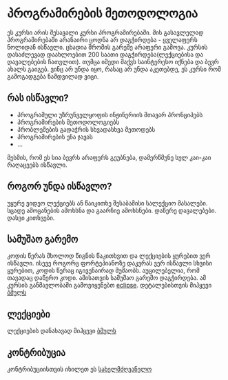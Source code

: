 # პროგრამირების მეთოდოლოგია
ეს კურსი არის შესავალი კურსი პროგრამირებაში. მის გასავლელად პროგრამირებაში არანაირი ცოდნა არ დაგჭირდება - ყველაფერს ნოლიდან ისწავლი. ცხადია შრომის გარეშე არაფერი გამოვა. კურსის დასაძლევად დაახლოებით 200 საათი დაგჭირდება(ლექციებისა და დავალებების ჩათვლით). თუმცა იმედი მაქვს საინტერესო იქნება და ბევრ ახალს გაიგებ. ვინც არ უნდა იყო, რასაც არ უნდა აკეთებდე, ეს კურსი რომ გამოგადგება ნამდვილად ვიცი.

## რას ისწავლი?
* პროგრამული უზრუნველყოფის ინჟინერიის მთავარ პრონციპებს
* პროგრამირების მეთოდოლოგიებს
* პრობლემების გადაჭრის სხვადასხვა მეთოდებს
* პროგრამირების ენა ჯავას
* ...

მესმის, რომ ეს სია ბევრს არაფერს გეუბნება, დამერწმუნე სულ კაი-კაი რაღაცეებს ისწავლი.

## როგორ უნდა ისწავლო?
უყურე ვიდეო ლექციებს ან წაიკითხე შესაბამისი სალექციო მასალები. სცადე ამოცანების ამოხსნა და გაარჩიე ამოხსნები. დაწერე დავალებები. დასვი კითხვები.

## სამუშაო გარემო
კოდის წერას მხოლოდ წიგნის წაკითხვით და ლექციების ყურებით ვერ ისწავლი. ისევე როგორც ფორტეპიანოზე დაკვრას ვერ ისწავლი სხვისი ყურებით, კოდის წერაც იგივენაირად მუშაობს. აუცილებელია, რომ თავადაც დაწერო კოდი. ამისათვის სამუშაო გარემო დაგჭირდება. ამ კურსის განმავლობაში გამოვიყენებთ [eclipse](www.eclipse.org). დეტალებისთვის მიჰყევი [ბმულს](development-environment.md)

## ლექციები
ლექციების დანახავად მიჰყევი [ბმულს](list.md)

## კონტრიბუცია
კონტრიბუციისთვის იხილეთ ეს [სახელმძღვანელო](/CONTRIBUTING.md)